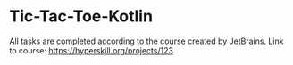 # Tic-Tac-Toe-Kotlin
All tasks are completed according to the course created by JetBrains. Link to course: https://hyperskill.org/projects/123
